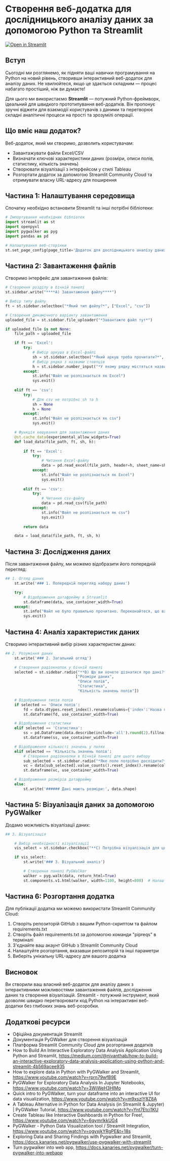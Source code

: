 # Створення веб-додатка для дослідницького аналізу даних за допомогою Python та Streamlit

[![Open in Streamlit](https://static.streamlit.io/badges/streamlit_badge_black_white.svg)](https://pygwalker-interactive-exploratory-data-analysis.streamlit.app)


## Вступ

Сьогодні ми розглянемо, як підняти ваші навички програмування на Python на новий рівень, створивши інтерактивний веб-додаток для аналізу даних. Не хвилюйтеся, якщо це здається складним — процес набагато простіший, ніж ви думаєте!

Для цього ми використаємо **Streamlit** — потужний Python-фреймворк, ідеальний для швидкого прототипування веб-додатків. Він пропонує зручні віджети для взаємодії користувачів з даними та перетворює складні аналітичні процеси на прості та зрозумілі операції.

## Що вміє наш додаток?

Веб-додаток, який ми створимо, дозволить користувачам:
- Завантажувати файли Excel/CSV
- Визначати ключові характеристики даних (розміри, описи полів, статистику, кількість значень)
- Створювати візуалізації з інтерфейсом у стилі Tableau
- Розгортати додаток за допомогою Streamlit Community Cloud та отримувати власну URL-адресу для поширення

## Частина 1: Налаштування середовища

Спочатку необхідно встановити Streamlit та інші потрібні бібліотеки:

```python
# Імпортування необхідних бібліотек
import streamlit as st
import openpyxl
import pygwalker as pyg
import pandas as pd

# Налаштування веб-сторінки
st.set_page_config(page_title='Додаток для дослідницького аналізу даних', page_icon=None, layout="wide")
```

## Частина 2: Завантаження файлів

Створимо інтерфейс для завантаження файлів:

```python
# Створення розділу в бічній панелі
st.sidebar.write("****A) Завантаження файлу****")

# Вибір типу файлу
ft = st.sidebar.selectbox("*Який тип файлу?*", ["Excel", "csv"])

# Створення динамічного варіанту завантаження
uploaded_file = st.sidebar.file_uploader("*Завантажте файл тут*")

if uploaded_file is not None:
    file_path = uploaded_file

    if ft == 'Excel':
        try:
            # Вибір аркуша в Excel-файлі
            sh = st.sidebar.selectbox("*Який аркуш треба прочитати?*", pd.ExcelFile(file_path).sheet_names)
            # Вибір рядка з назвами стовпців
            h = st.sidebar.number_input("*У якому рядку містяться назви стовпців?*", 0, 100)
        except:
            st.info("Файл не розпізнається як Excel")
            sys.exit()
    
    elif ft == 'csv':
        try:
            # Для csv не потрібні sh та h
            sh = None
            h = None
        except:
            st.info("Файл не розпізнається як csv")
            sys.exit()

    # Функція кешування для завантаження даних
    @st.cache_data(experimental_allow_widgets=True)
    def load_data(file_path, ft, sh, h):
        
        if ft == 'Excel':
            try:
                # Читання Excel-файлу
                data = pd.read_excel(file_path, header=h, sheet_name=sh, engine='openpyxl')
            except:
                st.info("Файл не розпізнається як Excel")
                sys.exit()
    
        elif ft == 'csv':
            try:
                # Читання csv-файлу
                data = pd.read_csv(file_path)
            except:
                st.info("Файл не розпізнається як csv")
                sys.exit()
        
        return data

    data = load_data(file_path, ft, sh, h)
```

## Частина 3: Дослідження даних

Після завантаження файлу, ми можемо відобразити його попередній перегляд:

```python
## 1. Огляд даних
    st.write('### 1. Попередній перегляд набору даних')

    try:
        # Відображення датафрейму в Streamlit
        st.dataframe(data, use_container_width=True)
    except:
        st.info("Файл не було правильно прочитано. Переконайтеся, що вхідні параметри визначено правильно.")
        sys.exit()
```

## Частина 4: Аналіз характеристик даних

Створимо інтерактивний вибір різних характеристик даних:

```python
## 2. Розуміння даних
    st.write('### 2. Загальний огляд')

    # Створення радіокнопок у бічній панелі
    selected = st.sidebar.radio("**B) Що ви хочете дізнатися про дані?**", 
                               ["Розміри даних",
                                "Описи полів",
                                "Статистика", 
                                "Кількість значень полів"])

    # Відображення типів полів
    if selected == 'Описи полів':
        fd = data.dtypes.reset_index().rename(columns={'index':'Назва поля', 0:'Тип поля'}).sort_values(by='Тип поля', ascending=False).reset_index(drop=True)
        st.dataframe(fd, use_container_width=True)

    # Відображення статистики
    elif selected == 'Статистика':
        ss = pd.DataFrame(data.describe(include='all').round(2).fillna(''))
        st.dataframe(ss, use_container_width=True)

    # Відображення кількості значень у полях
    elif selected == 'Кількість значень полів':
        # Створення радіокнопки в бічній панелі для цього вибору
        sub_selected = st.sidebar.radio("*Яке поле потрібно дослідити?*", data.select_dtypes('object').columns)
        vc = data[sub_selected].value_counts().reset_index().rename(columns={'count':'Кількість'}).reset_index(drop=True)
        st.dataframe(vc, use_container_width=True)

    # Відображення розмірів датафрейму
    else:
        st.write('###### Дані мають розміри:', data.shape)
```

## Частина 5: Візуалізація даних за допомогою PyGWalker

Додамо можливість візуалізації даних:

```python
## 3. Візуалізація

    # Вибір необхідності візуалізації
    vis_select = st.sidebar.checkbox("**C) Потрібна візуалізація для цього набору даних?**")

    if vis_select:
        st.write('### 3. Візуальний аналіз')

        # Створення панелі PyGWalker
        walker = pyg.walk(data, return_html=True)
        st.components.v1.html(walker, width=1100, height=800)  # Налаштуйте ширину та висоту за потреби
```

## Частина 6: Розгортання додатка

Для публікації додатка ми можемо використати Streamlit Community Cloud:

1. Створіть репозиторій GitHub з вашим Python-скриптом та файлом requirements.txt
2. Створіть файл requirements.txt за допомогою команди "pipreqs" в терміналі
3. З'єднайте ваш акаунт GitHub з Streamlit Community Cloud
4. Налаштуйте розгортання, вказавши репозиторій та інші параметри
5. Виберіть унікальну URL-адресу для вашого додатка

## Висновок

Ви створили ваш власний веб-додаток для аналізу даних з інтерактивними можливостями завантаження файлів, дослідження даних та створення візуалізацій. Streamlit - потужний інструмент, який дозволяє швидко перетворювати код Python на інтерактивні веб-додатки без глибоких знань веб-розробки.

## Додаткові ресурси

- Офіційна документація Streamlit
- Документація PyGWalker для створення візуалізацій
- Платформа Streamlit Community Cloud для розгортання додатків
- How to Build An Interactive Exploratory Data Analysis Application Using Python and Streamlit, https://medium.com/@nivanthab/how-to-build-an-interactive-exploratory-data-analysis-application-using-python-and-streamlit-4b569acee935
- How to explore data in Python with PyGWalker and Streamlit, https://www.youtube.com/watch?v=rprn79wfB9E
- PyGWalker for Exploratory Data Analysis In Jupyter Notebooks, https://www.youtube.com/watch?v=3WjWeH3HIMo
- Quick intro to PyGWalker, turn your dataframe into an interactive UI for data visualization, https://www.youtube.com/watch?v=m9xszlY8Z8A
- A Tableau Alternative in Python for Data Analysis (in Streamlit & Jupyter) | PyGWalker Tutorial, https://www.youtube.com/watch?v=Ynt7Etci1KU
- Create Tableau like Interactive Dashboards in Python for Free!, https://www.youtube.com/watch?v=6qymrlkkUG4
- PyGWalker - Python Data Visualization tool / Streamlit Integration, https://www.youtube.com/watch?v=ogyxjkYRgPE&t=18s
- Exploring Data and Sharing Findings with Pygwalker and Streamlit, https://docs.kanaries.net/pygwalker/use-pygwalker-with-streamlit
- Turn pygwalker into web app, https://docs.kanaries.net/pygwalker/turn-pygwalker-into-webapp





